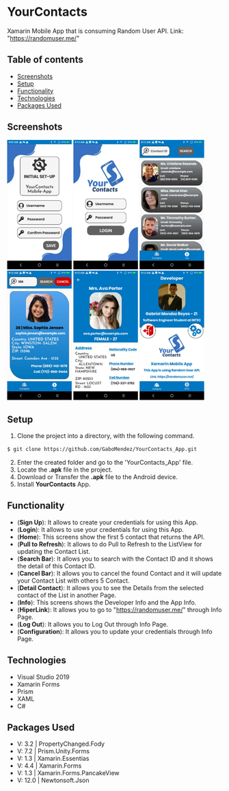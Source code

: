 # YourContacts
Xamarin Mobile App that is consuming Random User API. Link: "https://randomuser.me/"

## Table of contents

* [Screenshots](#screenshots)
* [Setup](#technologies)
* [Functionality](#functionality)
* [Technologies](#technologies)
* [Packages Used](#packages-used)

## Screenshots

<p aling="center">
<img src="/ScreenShots/Screen01.jpg" width="30%" /> <img src="/ScreenShots/Screen02.jpg" width="30%" /> 
<img src="/ScreenShots/Screen03.jpg" width="30%" /> <img src="/ScreenShots/Screen04.jpg" width="30%" /> 
<img src="/ScreenShots/Screen05.jpg" width="30%" /> <img src="/ScreenShots/Screen06.jpg" width="30%" /> 
</p>

## Setup

1. Clone the project into a directory, with the following command.
```sh
$ git clone https://github.com/GaboMendez/YourContacts_App.git
```
2. Enter the created folder and go to the 'YourContacts_App' file.
3. Locate the **.apk** file in the project.
4. Download or Transfer the **.apk** file to the Android device.
5. Install **YourContacts** App.

## Functionality

- (**Sign Up**): It allows to create your credentials for using this App.
- (**Login**): It allows to use your credentials for using this App.
- (**Home**): This screens show the first 5 contact that returns the API.
- (**Pull to Refresh**): It allows to do Pull to Refresh to the ListView for updating the Contact List.
- (**Search Bar**): It allows you to search with the Contact ID and it shows the detail of this Contact ID.
- (**Cancel Bar**): It allows you to cancel the found Contact and it will update your Contact List with others 5 Contact.
- (**Detail Contact**): It allows you to see the Details from the selected contact of the List in another Page.
- (**Info**): This screens shows the Developer Info and the App Info.
- (**HiperLink**): It allows you to go to "https://randomuser.me/" through Info Page.
- (**Log Out**): It allows you to Log Out through Info Page.
- (**Configuration**): It allows you to update your credentials through Info Page.

## Technologies

* Visual Studio 2019
* Xamarin Forms
* Prism 
* XAML
* C#

## Packages Used   

* V: 3.2 | PropertyChanged.Fody        
* V: 7.2 | Prism.Unity.Forms           
* V: 1.3 | Xamarin.Essentias           
* V: 4.4 | Xamarin.Forms              
* V: 1.3 | Xamarin.Forms.PancakeView   
* V: 12.0 | Newtonsoft.Json 

